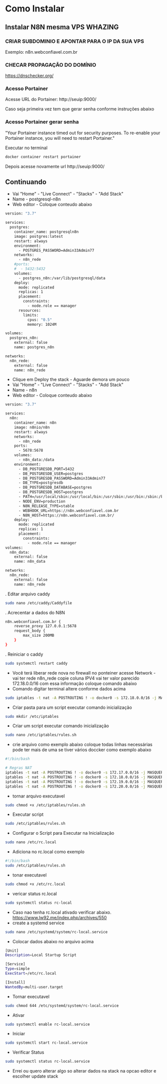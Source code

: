 # Como Instalar

## Instalar N8N mesma VPS WHAZING

### CRIAR SUBDOMINIO E APONTAR PARA O IP DA SUA VPS

Exemplo: n8n.webconfiavel.com.br

### CHECAR PROPAGAÇÃO DO DOMÍNIO

https://dnschecker.org/

### Acesso Portainer

Acesse URL do Portainer: http://seuip:9000/

Caso seja primeira vez tem que gerar senha conforme instruções abaixo

### Acesso Portainer gerar senha

"Your Portainer instance timed out for security purposes. To re-enable your Portainer instance, you will need to restart Portainer."

Executar no terminal

```bash
docker container restart portainer
```

Depois acesse novamente url http://seuip:9000/

## Continuando

* Vai "Home" - "Live Connect" - "Stacks" - "Add Stack"
* Name - postgresql-n8n
* Web editor - Coloque conteudo abaixo

```bash
version: "3.7"

services:
  postgres:
    container_name: postgresqln8n
    image: postgres:latest
    restart: always
    environment:
      - POSTGRES_PASSWORD=Admin33Admin77
    networks:
      - n8n_rede
    #ports:
    #  - 5432:5432
    volumes:
      - postgres_n8n:/var/lib/postgresql/data
    deploy:
      mode: replicated
      replicas: 1
      placement:
        constraints:
          - node.role == manager
      resources:
        limits:
          cpus: "0.5"
          memory: 1024M

volumes:
  postgres_n8n:
    external: false
    name: postgres_n8n

networks:
  n8n_rede:
    external: false
    name: n8n_rede
```

* Clique em Deploy the stack - Aguarde demora um pouco
* Vai "Home" - "Live Connect" - "Stacks" - "Add Stack"
* Name - n8n
* Web editor - Coloque conteudo abaixo

```bash
version: "3.7"

services:
  n8n:
    container_name: n8n
    image: n8nio/n8n
    restart: always
    networks:
      - n8n_rede
    ports:
      - 5678:5678
    volumes:
      - n8n_data:/data
    environment:
      - DB_POSTGRESDB_PORT=5432
      - DB_POSTGRESDB_USER=postgres
      - DB_POSTGRESDB_PASSWORD=Admin33Admin77
      - DB_TYPE=postgresdb
      - DB_POSTGRESDB_DATABASE=postgres
      - DB_POSTGRESDB_HOST=postgres
      - PATH=/usr/local/sbin:/usr/local/bin:/usr/sbin:/usr/bin:/sbin:/bin
      - NODE_ENV=production
      - N8N_RELEASE_TYPE=stable
      - WEBHOOK_URL=https://n8n.webconfiavel.com.br
      - N8N_HOST=https://n8n.webconfiavel.com.br/
    deploy:
      mode: replicated
      replicas: 1
      placement:
        constraints:
          - node.role == manager
volumes:
  n8n_data:
    external: false
    name: n8n_data

networks:
  n8n_rede:
    external: false
    name: n8n_rede
```

. Editar arquivo caddy&#x20;

```bash
sudo nano /etc/caddy/Caddyfile
```

. Acrecentar a dados do N8N

```bash
n8n.webconfiavel.com.br {
    reverse_proxy 127.0.0.1:5678
    request_body {
        max_size 200MB
    }
}
```

. Reiniciar o caddy

```bash
sudo systemctl restart caddy
```

* Você terá liberar rede nova no firewall no ponteiner acesse Network - vai ter rede n8n\_rede copie coluna IPV4 vai ter valor parecido 172.18.0.0/16 com essa informação coloque comando abaixo
* Comando digitar terminal altere conforme dados acima

```bash
sudo iptables -t nat -A POSTROUTING ! -o docker0 -s 172.18.0.0/16 -j MASQUERADE
```

* Criar pasta para um script executar comando inicialização

```bash
sudo mkdir /etc/iptables
```

* Criar um script executar comando inicialização

```bash
sudo nano /etc/iptables/rules.sh
```

* crie arquivo como exemplo abaixo coloque todas linhas necessárias pode ter mais de uma se tiver vários doccker como exemplo abaixo

```bash
#!/bin/bash

# Regras NAT
iptables -t nat -A POSTROUTING ! -o docker0 -s 172.17.0.0/16 -j MASQUERADE
iptables -t nat -A POSTROUTING ! -o docker0 -s 172.18.0.0/16 -j MASQUERADE
iptables -t nat -A POSTROUTING ! -o docker0 -s 172.19.0.0/16 -j MASQUERADE
iptables -t nat -A POSTROUTING ! -o docker0 -s 172.20.0.0/16 -j MASQUERADE
```

* tornar arquivo executavel

```bash
sudo chmod +x /etc/iptables/rules.sh
```

* Executar script

```bash
sudo /etc/iptables/rules.sh
```

* Configurar o Script para Executar na Inicialização

```bash
sudo nano /etc/rc.local
```

* Adiciona no rc.local como exemplo

```bash
#!/bin/bash
sudo /etc/iptables/rules.sh
```

* tonar executavel

```bash
sudo chmod +x /etc/rc.local
```

* vericar status rc.local

```bash
sudo systemctl status rc-local
```

* Caso nao tenha rc.local ativado verificar abaixo. https://www.lw92.me/index.php/archives/550
* create a systemd service

```bash
sudo nano /etc/systemd/system/rc-local.service
```

* Colocar dados abaixo no arquivo acima

```bash
[Unit]
Description=Local Startup Script

[Service]
Type=simple
ExecStart=/etc/rc.local

[Install]
WantedBy=multi-user.target
```

* Tornar executavel

```bash
sudo chmod 644 /etc/systemd/system/rc-local.service
```

* Ativar

```bash
sudo systemctl enable rc-local.service
```

* Iniciar

```bash
sudo systemctl start rc-local.service
```

* Verificar Status

```bash
sudo systemctl status rc-local.service
```

* Errei ou quero alterar algo so alterar dados na stack na opcao editor e escolher update stack
